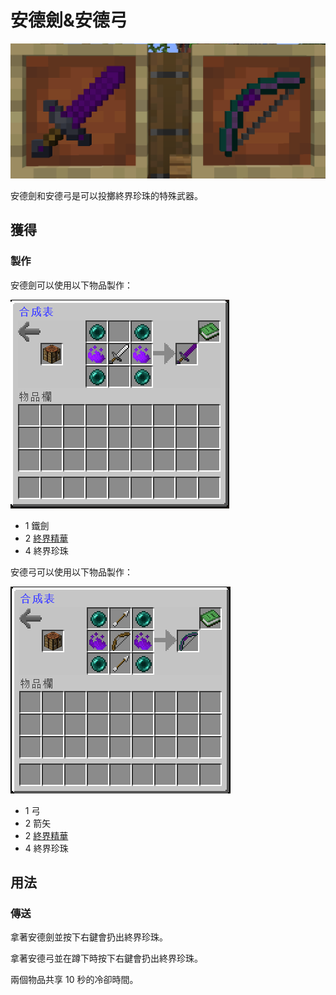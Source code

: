 # 安德劍&安德弓

![](<../../.gitbook/assets/image (71).png>)

安德劍和安德弓是可以投擲終界珍珠的特殊武器。

## 獲得

### 製作

安德劍可以使用以下物品製作：

![](<../../.gitbook/assets/image (72).png>)

* 1 鐵劍
* 2 [終界精華](ender-essence.md)
* 4 終界珍珠

安德弓可以使用以下物品製作：

![](<../../.gitbook/assets/image (73).png>)

* 1 弓
* 2 箭矢
* 2 [終界精華](ender-essence.md)
* 4 終界珍珠

## 用法

### 傳送

拿著安德劍並按下右鍵會扔出終界珍珠。

拿著安德弓並在蹲下時按下右鍵會扔出終界珍珠。

兩個物品共享 10 秒的冷卻時間。
